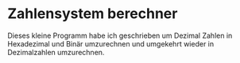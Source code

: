 <h1>Zahlensystem berechner</h1>

Dieses kleine Programm habe ich geschrieben um Dezimal Zahlen in Hexadezimal und Binär umzurechnen und umgekehrt wieder in Dezimalzahlen umzurechnen.
